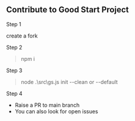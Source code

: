 ## Contribute to Good Start Project

Step 1

create a fork

Step 2

> npm i

Step 3

> node .\src\gs.js init --clean or --default

Step 4

- Raise a PR to main branch
- You can also look for open issues
